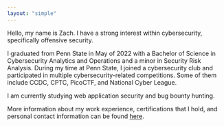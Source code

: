 ```yaml
---
layout: "simple"
---
```


Hello, my name is Zach. I have a strong interest within cybersecurity, specifically offensive security. 

I graduated from Penn State in May of 2022 with a Bachelor of Science in Cybersecurity Analytics and Operations and a minor in Security Risk Analysis. During my time at Penn State, I joined a cybersecurity club and participated in multiple cybersecurity-related competitions. Some of them include CCDC, CPTC, PicoCTF, and National Cyber League.

I am currently studying web application security and bug bounty hunting.

More information about my work experience, certifications that I hold, and personal contact information can be found [here](/about-me/more-info).
